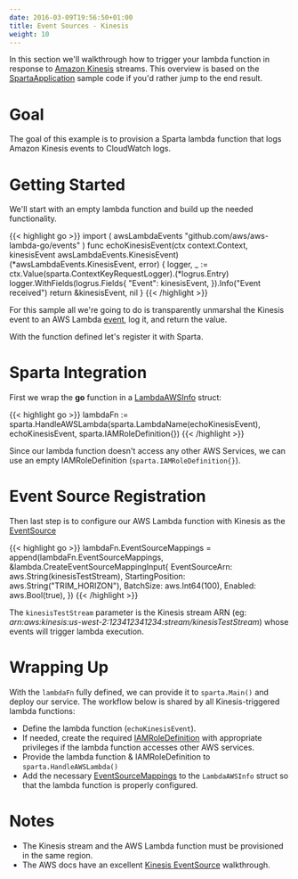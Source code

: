 ```yaml
---
date: 2016-03-09T19:56:50+01:00
title: Event Sources - Kinesis
weight: 10
---
```


In this section we'll walkthrough how to trigger your lambda function in response to [Amazon Kinesis](https://aws.amazon.com/kinesis/) streams.  This overview is based on the [SpartaApplication](https://github.com/mweagle/SpartaApplication/blob/master/application.go#L130) sample code if you'd rather jump to the end result.

# Goal

The goal of this example is to provision a Sparta lambda function that logs Amazon Kinesis events to CloudWatch logs.

# Getting Started

We'll start with an empty lambda function and build up the needed functionality.

{{< highlight go >}}
import (
	awsLambdaEvents "github.com/aws/aws-lambda-go/events"
)
func echoKinesisEvent(ctx context.Context, kinesisEvent awsLambdaEvents.KinesisEvent) (*awsLambdaEvents.KinesisEvent, error) {
	logger, _ := ctx.Value(sparta.ContextKeyRequestLogger).(*logrus.Entry)
	logger.WithFields(logrus.Fields{
		"Event": kinesisEvent,
	}).Info("Event received")
	return &kinesisEvent, nil
}
{{< /highlight >}}

For this sample all we're going to do is transparently unmarshal the Kinesis event to an AWS Lambda [event](https://godoc.org/github.com/aws/aws-lambda-go/events), log
it, and return the value.

With the function defined let's register it with Sparta.

# Sparta Integration

First we wrap the **go** function in a [LambdaAWSInfo](https://godoc.org/github.com/mweagle/Sparta#LambdaAWSInfo) struct:

{{< highlight go >}}
lambdaFn := sparta.HandleAWSLambda(sparta.LambdaName(echoKinesisEvent),
	echoKinesisEvent,
	sparta.IAMRoleDefinition{})
{{< /highlight >}}

Since our lambda function doesn't access any other AWS Services, we can use an empty IAMRoleDefinition (`sparta.IAMRoleDefinition{}`).

# Event Source Registration

Then last step is to configure our AWS Lambda function with Kinesis as the [EventSource](http://docs.aws.amazon.com/lambda/latest/dg/intro-core-components.html)

{{< highlight go >}}
lambdaFn.EventSourceMappings = append(lambdaFn.EventSourceMappings,
  &lambda.CreateEventSourceMappingInput{
    EventSourceArn:   aws.String(kinesisTestStream),
    StartingPosition: aws.String("TRIM_HORIZON"),
    BatchSize:        aws.Int64(100),
    Enabled:          aws.Bool(true),
  })
{{< /highlight >}}

The `kinesisTestStream` parameter is the Kinesis stream ARN (eg: _arn:aws:kinesis:us-west-2:123412341234:stream/kinesisTestStream_) whose events will trigger lambda execution.

# Wrapping Up

With the `lambdaFn` fully defined, we can provide it to `sparta.Main()` and deploy our service.  The workflow below is shared by all Kinesis-triggered lambda functions:

  * Define the lambda function (`echoKinesisEvent`).
  * If needed, create the required [IAMRoleDefinition](https://godoc.org/github.com/mweagle/Sparta*IAMRoleDefinition) with appropriate privileges if the lambda function accesses other AWS services.
  * Provide the lambda function & IAMRoleDefinition to `sparta.HandleAWSLambda()`
  * Add the necessary [EventSourceMappings](https://godoc.org/github.com/aws/aws-sdk-go/service/lambda#CreateEventSourceMappingInput) to the `LambdaAWSInfo` struct so that the lambda function is properly configured.

# Notes

  * The Kinesis stream and the AWS Lambda function must be provisioned in the same region.
  * The AWS docs have an excellent [Kinesis EventSource](http://docs.aws.amazon.com/lambda/latest/dg/walkthrough-kinesis-events-adminuser.html) walkthrough.
